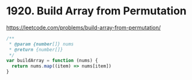 # 1920. Build Array from Permutation

https://leetcode.com/problems/build-array-from-permutation/

```ts
/**
 * @param {number[]} nums
 * @return {number[]}
 */
var buildArray = function (nums) {
  return nums.map((item) => nums[item])
}
```
